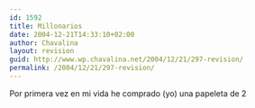 ```yaml
---
id: 1592
title: Millonarios
date: 2004-12-21T14:33:10+02:00
author: Chavalina
layout: revision
guid: http://www.wp.chavalina.net/2004/12/21/297-revision/
permalink: /2004/12/21/297-revision/
---
```

Por primera vez en mi vida he comprado (yo) una papeleta de 2